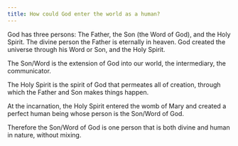 ```yaml
---
title: How could God enter the world as a human?
---
```


God has three persons: The Father, the Son (the Word of God), and the Holy Spirit. The divine person the Father is eternally in heaven. God created the universe through his Word or Son, and the Holy Spirit. 

The Son/Word is the extension of God into our world, the intermediary, the communicator.

The Holy Spirit is the spirit of God that permeates all of creation, through which the Father and Son makes things happen.

At the incarnation, the Holy Spirit entered the womb of Mary and created a perfect human being whose person is the Son/Word of God. 

Therefore the Son/Word of God is one person that is both divine and human in nature, without mixing.